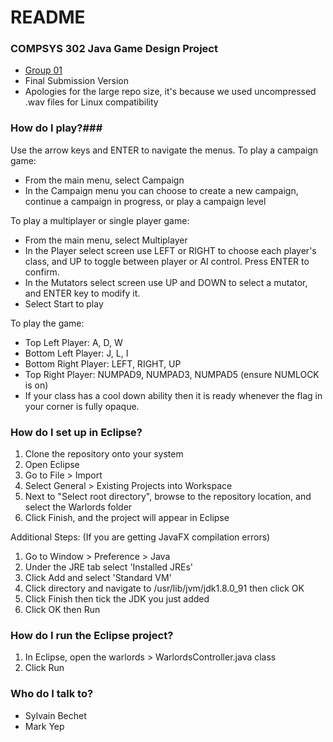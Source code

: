 # README #

### COMPSYS 302 Java Game Design Project ###
* [Group 01](https://www.youtube.com/watch?v=PfYnvDL0Qcw)
* Final Submission Version
* Apologies for the large repo size, it's because we used uncompressed .wav files for Linux compatibility

### How do I play?###
Use the arrow keys and ENTER to navigate the menus.
To play a campaign game:

* From the main menu, select Campaign 
* In the Campaign menu you can choose to create a new campaign, continue a campaign in progress, or play a campaign level

To play a multiplayer or single player game:

* From the main menu, select Multiplayer 
* In the Player select screen use LEFT or RIGHT to choose each player's class, and UP to toggle between player or AI control. Press ENTER to confirm.
* In the Mutators select screen use UP and DOWN to select a mutator, and ENTER key to modify it.
* Select Start to play

To play the game:

* Top Left Player: A, D, W
* Bottom Left Player: J, L, I
* Bottom Right Player: LEFT, RIGHT, UP
* Top Right Player: NUMPAD9, NUMPAD3, NUMPAD5 (ensure NUMLOCK is on)
* If your class has a cool down ability then it is ready whenever the flag in your corner is fully opaque.

### How do I set up in Eclipse? ###
1. Clone the repository onto your system
2. Open Eclipse
3. Go to File > Import 
4. Select General > Existing Projects into Workspace
5. Next to "Select root directory", browse to the repository location, and select the Warlords folder 
6. Click Finish, and the project will appear in Eclipse

Additional Steps: (If you are getting JavaFX compilation errors)

1. Go to Window > Preference > Java
2. Under the JRE tab select 'Installed JREs'
3. Click Add and select 'Standard VM'
4. Click directory and navigate to /usr/lib/jvm/jdk1.8.0_91 then click OK
5. Click Finish then tick the JDK you just added
6. Click OK then Run

### How do I run the Eclipse project? ###
1. In Eclipse, open the warlords > WarlordsController.java class
2. Click Run

### Who do I talk to? ###
* Sylvain Bechet
* Mark Yep